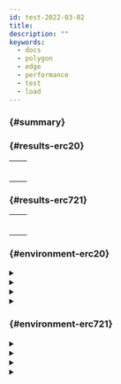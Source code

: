 ```yaml
---
id: test-2022-03-02
title:
description: ""
keywords:
  - docs
  - polygon
  - edge
  - performance
  - test
  - load
---
```


###  {#summary}









###  {#results-erc20}

|  |  |
| ------ | ----- |
|  |  |
|  |  |
|  |  |
|  |  |
|  |  |
|  |  |

###  {#results-erc721}

|  |  |
| ------ | ----- |
|  |  |
|  |  |
|  |  |
|  |  |
|  |  |
|  |  |

###  {#environment-erc20}

<details>
  <summary></summary>
  <div>
    <div>
        <table>
            <tr>
                <td></td>
                <td></td>
            </tr>
            <tr>
                <td></td>
                <td></td>
            </tr>
            <tr>
                <td></td>
                <td></td>
            </tr>
            <tr>
                <td></td>
                <td></td>
            </tr>
            <tr>
                <td></td>
                <td></td>
            </tr>
            <tr>
                <td></td>
                <td></td>
            </tr>
        </table>
    </div>
    <br/>
  </div>
</details>

<details>
  <summary></summary>
  <div>
    <div>
        <table>
            <tr>
                <td></td>
                <td></td>
            </tr>
            <tr>
                <td></td>
                <td></td>
            </tr>
            <tr>
                <td></td>
                <td></td>
            </tr>
            <tr>
                <td></td>
                <td></td>
            </tr>
            <tr>
                <td></td>
                <td></td>
            </tr>
            <tr>
                <td></td>
                <td></td>
            </tr>
            <tr>
                <td></td>
                <td></td>
            </tr>
        </table>
    </div>
    <br/>
  </div>
</details>

<details>
  <summary></summary>
  <div>
    <div>
        <table>
            <tr>
                <td></td>
                <td></td>
            </tr>
            <tr>
                <td></td>
                <td></td>
            </tr>
            <tr>
                <td></td>
                <td></td>
            </tr>
        </table>
    </div>
    <br/>
  </div>
</details>

<details>
    <summary></summary>


</details>

###  {#environment-erc721}

<details>
  <summary></summary>
  <div>
    <div>
        <table>
            <tr>
                <td></td>
                <td></td>
            </tr>
            <tr>
                <td></td>
                <td></td>
            </tr>
            <tr>
                <td></td>
                <td></td>
            </tr>
            <tr>
                <td></td>
                <td></td>
            </tr>
            <tr>
                <td></td>
                <td></td>
            </tr>
            <tr>
                <td></td>
                <td></td>
            </tr>
        </table>
    </div>
    <br/>
  </div>
</details>

<details>
  <summary></summary>
  <div>
    <div>
        <table>
            <tr>
                <td></td>
                <td></td>
            </tr>
            <tr>
                <td></td>
                <td></td>
            </tr>
            <tr>
                <td></td>
                <td></td>
            </tr>
            <tr>
                <td></td>
                <td></td>
            </tr>
            <tr>
                <td></td>
                <td></td>
            </tr>
            <tr>
                <td></td>
                <td></td>
            </tr>
            <tr>
                <td></td>
                <td></td>
            </tr>
        </table>
    </div>
    <br/>
  </div>
</details>

<details>
  <summary></summary>
  <div>
    <div>
        <table>
            <tr>
                <td></td>
                <td></td>
            </tr>
            <tr>
                <td></td>
                <td></td>
            </tr>
            <tr>
                <td></td>
                <td></td>
            </tr>
        </table>
    </div>
    <br/>
  </div>
</details>

<details>
    <summary></summary>


</details>


